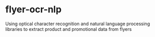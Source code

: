 # flyer-ocr-nlp
Using optical character recognition and natural language processing libraries to extract product and promotional data from flyers
